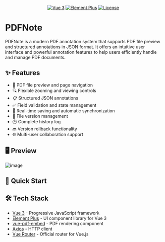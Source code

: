 <p align="center">
  <a href="https://vuejs.org/"><img src="https://img.shields.io/badge/vue-3.x-brightgreen.svg" alt="Vue 3"></a>
  <a href="https://element-plus.org/"><img src="https://img.shields.io/badge/element--plus-2.x-blue.svg" alt="Element Plus"></a>
  <a href="LICENSE"><img src="https://img.shields.io/badge/license-MIT-blue.svg" alt="License"></a>
</p>

# PDFNote

PDFNote is a modern PDF annotation system that supports PDF file preview and structured annotations in JSON format. It offers an intuitive user interface and powerful annotation features to help users efficiently handle and manage PDF documents.

## ✨ Features

- 📝 PDF file preview and page navigation
- 🔍 Flexible zooming and viewing controls
- 📋 Structured JSON annotations
- ✅ Field validation and state management
- 🔄 Real-time saving and automatic synchronization
- 📂 File version management
- 🕒 Complete history log
- 🔙 Version rollback functionality
- 🌐 Multi-user collaboration support

## 🖥 Preview
![image](https://github.com/user-attachments/assets/422c1c00-895e-44dd-985c-8851526f69e5)

## 🚀 Quick Start

## 🛠️ Tech Stack

- [Vue 3](https://vuejs.org/) - Progressive JavaScript framework
- [Element Plus](https://element-plus.org/) - UI component library for Vue 3
- [vue-pdf-embed](https://www.npmjs.com/package/vue-pdf-embed) - PDF rendering component
- [Axios](https://axios-http.com/) - HTTP client
- [Vue Router](https://router.vuejs.org/) - Official router for Vue.js
